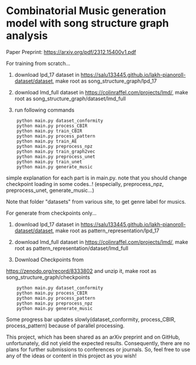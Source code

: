 # Combinatorial Music generation model with song structure graph analysis

Paper Preprint: https://arxiv.org/pdf/2312.15400v1.pdf

For training from scratch...

1. download lpd_17 dataset in https://salu133445.github.io/lakh-pianoroll-dataset/dataset, make root as song_structure_graph/lpd_17

2. download lmd_full dataset in https://colinraffel.com/projects/lmd/, make root as song_structure_graph/dataset/lmd_full

3. run following commands
   
```
    python main.py dataset_conformity
    python main.py process_CBIR
    python main.py train_CBIR
    python main.py process_pattern
    python main.py train_AE
    python main.py preprocess_npz
    python main.py train_graph2vec
    python main.py preprocess_unet
    python main.py train_unet
    python main.py generate_music
```

simple explanation for each part is in main.py. note that you should change checkpoint loading in some codes..!
(especially, preprocess_npz, preprocess_unet, generate_music...)

Note that folder "datasets" from various site, to get genre label for musics.


For generate from checkpoints only...

1. download lpd_17 dataset in https://salu133445.github.io/lakh-pianoroll-dataset/dataset, make root as pattern_representation/lpd_17

2. download lmd_full dataset in https://colinraffel.com/projects/lmd/, make root as pattern_representation/dataset/lmd_full
3. Download Checkpoints from 

https://zenodo.org/record/8333802
and unzip it, make root as song_structure_graph/checkpoints

```
    python main.py dataset_conformity
    python main.py process_CBIR
    python main.py process_pattern
    python main.py preprocess_npz
    python main.py generate_music
```

Some progress bar updates slowly(dataset_conformity, process_CBIR, process_pattern) because of parallel processing.


This project, which has been shared as an arXiv preprint and on GitHub, unfortunately, did not yield the expected results. Consequently, there are no plans for further submissions to conferences or journals. So, feel free to use any of the ideas or content in this project as you wish! 
